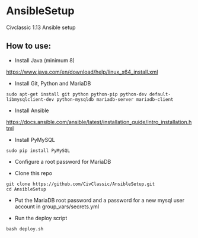 # AnsibleSetup
Civclassic 1.13 Ansible setup

## How to use:

- Install Java (minimum 8)

https://www.java.com/en/download/help/linux_x64_install.xml

- Install Git, Python and MariaDB

`sudo apt-get install git python python-pip python-dev default-libmysqlclient-dev python-mysqldb mariadb-server mariadb-client`

- Install Ansible

https://docs.ansible.com/ansible/latest/installation_guide/intro_installation.html

- Install PyMySQL

`sudo pip install PyMySQL`

- Configure a root password for MariaDB

- Clone this repo
```
git clone https://github.com/CivClassic/AnsibleSetup.git
cd AnsibleSetup
```

- Put the MariaDB root password and a password for a new mysql user account in group_vars/secrets.yml

- Run the deploy script

`bash deploy.sh`
